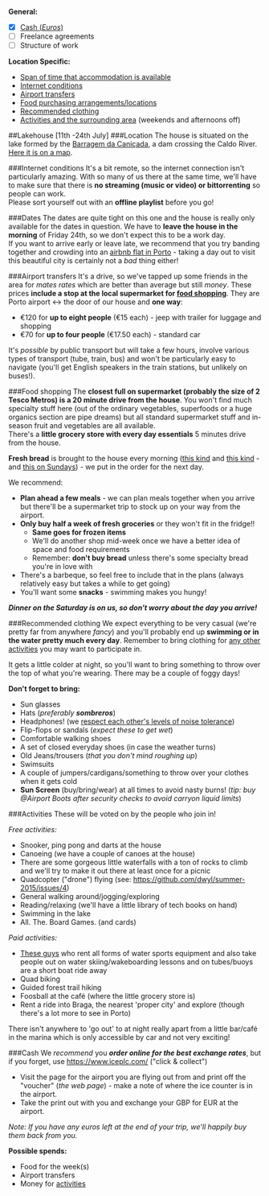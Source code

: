 **General:**
+ [x] [Cash (*Euros*)](#cash)
+ [ ] Freelance agreements
+ [ ] Structure of work

**Location Specific:**
+ [Span of time that accommodation is available](dates)
+ [Internet conditions](#internet-conditions)
+ [Airport transfers](#airport-transfers)
+ [Food purchasing arrangements/locations](#food-shopping)
+ [Recommended clothing](#recommended-clothing)
+ [Activities and the surrounding area](#activities) (weekends and afternoons off)

##Lakehouse [11th -24th July]
###Location
The house is situated on the lake formed by the [Barragem da Caniçada](https://www.google.co.uk/maps?q=barragem+da+cani%C3%A7ada&ion=1&espv=2&bav=on.2,or.r_cp.&bvm=bv.96339352,d.bGg&biw=1536&bih=928&dpr=2&um=1&ie=UTF-8&sa=X&ei=Z5-EVbahK8TW7AbH7KuwCA&ved=0CAYQ_AUoAQ), a dam crossing the Caldo River.    
[Here it is on a map](https://www.google.co.uk/maps/place/41%C2%B039'44.9%22N+8%C2%B011'18.9%22W/@41.6615913,-8.1873262,14z/data=!4m2!3m1!1s0x0d251e5a005f7d79:0xa51e530a1036cba5).

###Internet conditions
It's a bit remote, so the internet connection isn't particularly amazing. With so many of us there at the same time, we'll have to make sure that there is **no streaming (music or video) or bittorrenting** so people can work.     
Please sort yourself out with an **offline playlist** before you go!

###Dates
The dates are quite tight on this one and the house is really only available for the dates in question. We have to **leave the house in the morning** of Friday 24th, so we don't expect this to be a work day.    
If you want to arrive early or leave late, we recommend that you try banding together and crowding into an [airbnb flat in Porto](https://www.airbnb.co.uk/s/Porto--Portugal) - taking a day out to visit this beautiful city is certainly not a _bad_ thing either!

###Airport transfers
It's a drive, so we've tapped up some friends in the area for _mates rates_ which are better than average but still _money_. These prices **include a stop at the local supermarket for [food shopping](#food-shopping)**.
They are Porto airport <-> the door of our house and **one way**:
* €120 for **up to eight people** (€15 each) - jeep with trailer for luggage and shopping
* €70 for **up to four people** (€17.50 each) - standard car 

It's _possible_ by public transport but will take a few hours, involve various types of transport (tube, train, bus) and won't be particularly easy to navigate (you'll get English speakers in the train stations, but unlikely on buses!).

###Food shopping
The **closest full on supermarket (probably the size of 2 Tesco Metros) is a 20 minute drive from the house**. You won't find much specialty stuff here (out of the ordinary vegetables, superfoods or a huge organics section are pipe dreams) but all standard supermarket stuff and in-season fruit and vegetables are all available.        
There's a **little grocery store with every day essentials** 5 minutes drive from the house.

**Fresh bread** is brought to the house every morning ([this kind](http://ameadella.com/uploads/products/img_0096.jpg) and [this kind](https://charme-assets.s3-eu-west-1.amazonaws.com/items/images/000/000/021/normal/pao2.jpg?1383036053) - and [this on Sundays](http://www.paonaporta.pt/images/pnp_images/paes/rosca.jpg)) - we put in the order for the next day.

We recommend:
+ **Plan ahead a few meals** - we can plan meals together when you arrive but there'll be a supermarket trip to stock up on your way from the airport.
+ **Only buy half a week of fresh groceries** or they won't fit in the fridge!!
  + **Same goes for frozen items**
  + We'll do another shop mid-week once we have a better idea of space and food requirements
  + Remember: **don't buy bread** unless there's some specialty bread you're in love with
+ There's a barbeque, so feel free to include that in the plans (always relatively easy but takes a while to get going)
+ You'll want some **snacks** - swimming makes you hungy!

_**Dinner on the Saturday is on us, so don't worry about the day you arrive!**_


###Recommended clothing
We expect everything to be very casual (we're pretty far from anywhere _fancy_) and you'll probably end up **swimming or in the water pretty much every day**. Remember to bring clothing for [any other activities](#activities) you may want to participate in.

It gets a little colder at night, so you'll want to bring something to throw over the top of what you're wearing. There may be a couple of foggy days!

**Don't forget to bring:**
  + Sun glasses
  + Hats (_preferably_ ***sombreros***)
  + Headphones! (we [respect each other's levels of noise tolerance](./code-of-conduct.md))
  + Flip-flops or sandals (_expect these to get wet_)
  + Comfortable walking shoes
  + A set of closed everyday shoes (in case the weather turns)
  + Old Jeans/trousers (_that you don't mind roughing up_)
  + Swimsuits 
  + A couple of jumpers/cardigans/something to throw over your clothes when it gets cold
  + **Sun Screen** (buy/bring/wear) at all times to avoid nasty burns! (_tip: buy @Airport Boots after security checks to avoid carryon liquid limits_)

###Activities
These will be voted on by the people who join in! 

_Free activities:_
+ Snooker, ping pong and darts at the house
+ Canoeing (we have a couple of canoes at the house)
+ There are some gorgeous little waterfalls with a ton of rocks to climb and we'll try to make it out there at least once for a picnic
+ Quadcopter ("drone") flying (see: https://github.com/dwyl/summer-2015/issues/4)
+ General walking around/jogging/exploring
+ Reading/relaxing (we'll have a little library of tech books on hand)
+ Swimming in the lake
+ All. The. Board Games. (and cards)

_Paid activities:_
+ [These guys](http://www.aguamontanha.com/en/prices) who rent all forms of water sports equipment and also take people out on water skiing/wakeboarding lessons and on tubes/buoys are a short boat ride away 
+ Quad biking
+ Guided forest trail hiking
+ Foosball at the café (where the little grocery store is)
+ Rent a ride into Braga, the nearest 'proper city' and explore (though there's a lot more to see in Porto)

There isn't anywhere to 'go out' to at night really apart from a little bar/café in the marina which is only accessible by car and not very exciting!

###Cash
We _recommend_ you _**order online for the best exchange rates**_, but if you forget, use https://www.iceplc.com/ ("click & collect")
+ Visit the page for the airport you are flying out from and print off the "voucher" (_the web page_) - make a note of where the ice counter is in the airport.
+ Take the print out with you and exchange your GBP for EUR at the airport.

_Note: If you have any euros left at the end of your trip, we'll happily buy them back from you._

**Possible spends:**
+ Food for the week(s)
+ Airport transfers
+ Money for [activities](#activities)
